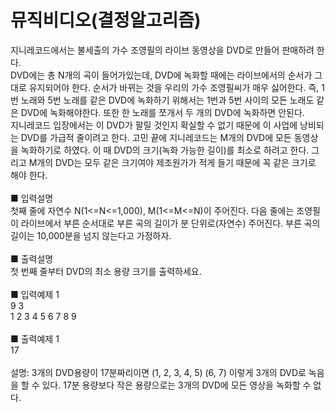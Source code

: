 # 뮤직비디오(결정알고리즘)
지니레코드에서는 불세출의 가수 조영필의 라이브 동영상을 DVD로 만들어 판매하려 한다.<br>
DVD에는 총 N개의 곡이 들어가있는데, DVD에 녹화할 때에는 라이브에서의 순서가 그대로 유지되어야 한다. 순서가 바뀌는 것을 우리의 가수 조영필씨가 매우 싫어한다. 즉, 1번 노래와 5번 노래를 같은 DVD에 녹화하기 위해서는 1번과 5번 사이의 모든 노래도 같은 DVD에 녹화해야한다. 또한 한 노래를 쪼개서 두 개의 DVD에 녹화하면 안된다.<br>
지니레코드 입장에서는 이 DVD가 팔릴 것인지 확실할 수 없기 때문에 이 사업에 낭비되는 DVD를 가급적 줄이려고 한다. 고민 끝에 지니레코드는 M개의 DVD에 모든 동영상을 녹화하기로 하였다. 이 때 DVD의 크기(녹화 가능한 길이)를 최소로 하려고 한다. 그리고 M개의 DVD는 모두 같은 크기여야 제조원가가 적게 들기 때문에 꼭 같은 크기로 해야 한다.<br>
<br>
■ 입력설명<br>
첫째 줄에 자연수 N(1<=N<=1,000), M(1<=M<=N)이 주어진다. 다음 줄에는 조영필이 라이브에서 부른 순서대로 부른 곡의 길이가 분 단위로(자연수) 주어진다. 부른 곡의 길이는 10,000분을 넘지 않는다고 가정하자.<br>
<br>
■ 출력설명<br>
첫 번째 줄부터 DVD의 최소 용량 크기를 출력하세요.<br>
<br>
■ 입력예제 1<br>
9 3<br>
1 2 3 4 5 6 7 8 9<br>
<br>
■ 출력예제 1<br>
17<br>
<br>
설명: 3개의 DVD용량이 17분짜리이면 (1, 2, 3, 4, 5) (6, 7) 이렇게 3개의 DVD로 녹음을 할 수 있다. 17분 용량보다 작은 용량으로는 3개의 DVD에 모든 영상을 녹화할 수 없다.